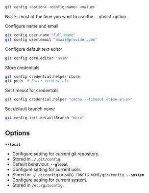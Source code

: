 ```bash
git config <option> <config-name> <value>
```
NOTE: most of the time you want to use the `--global` option

Configure name and email
```bash
git config user.name "Full Name"
git config user.email "email@provider.com"
```
Configure default text editor
```bash
git config core.editor "nvim"
```
Store credentials
```bash
git config credential.helper store
git push  # Enter credentials
```
Set timeout for credentials
```bash
git config credential.helper "cache --timeout <time-in-s>"
```
Set default branch name
```bash
git config init.defaultBranch "main"
```
## Options
**`--local`** 
- Configure setting for current git repository.
- Stored in `./.git/config`.
- Default behaviour.
**`--global`**
- Configure setting for current user.
- Stored in `~/.gitconfig` or `$XDG_CONFIG_HOME/git/config`.
**`--system`**
- Configure setting for current system.
- Stored in `/etc/gitconfig`.
